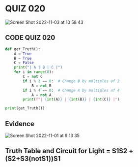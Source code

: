 # QUIZ 020
![Screen Shot 2022-11-03 at 10 58 43](https://user-images.githubusercontent.com/111819437/199634678-556e611e-7d58-4b48-843f-ccea9e677b25.png)

## CODE QUIZ 020
```.py
def get_Truth():
    A = True
    B = True
    C = False
    print("| A | B | C |")
    for i in range(8):
        C = not C      
        if i % 2 == 0:  # Change B by multiples of 2
            B = not B
        if i % 4 == 0:  # Change A by multiples of 4
            A = not A
        print(f"| {int(A)} | {int(B)} | {int(C)} |")

print(get_Truth())
```
## Evidence 

![Screen Shot 2022-11-01 at 9 13 35](https://user-images.githubusercontent.com/111819437/199132458-8d5e828e-bea2-4c50-bf8a-95a52b0b6d4c.png)

## Truth Table and Circuit for Light = S1S2 + (S2+S3(notS1))S1
